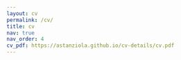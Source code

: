 ```yaml
---
layout: cv
permalink: /cv/
title: cv
nav: true
nav_order: 4
cv_pdf: https://astanziola.github.io/cv-details/cv.pdf
---
```

